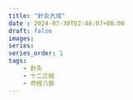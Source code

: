 ```yaml
---
title: "針灸大成"
date : 2024-07-30T02:48:07+08:00
draft: false
images:
series: 
series_order: 1
tags:
    - 針灸
    - 十二正經
    - 奇經八脈
---
```


